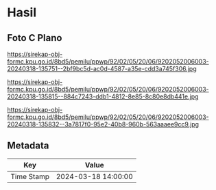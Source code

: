 # Hasil

## Foto C Plano

https://sirekap-obj-formc.kpu.go.id/8bd5/pemilu/ppwp/92/02/05/20/06/9202052006003-20240318-135751--2bf9bc5d-ac0d-4587-a35e-cdd3a745f306.jpg

https://sirekap-obj-formc.kpu.go.id/8bd5/pemilu/ppwp/92/02/05/20/06/9202052006003-20240318-135815--884c7243-ddb1-4812-8e85-8c80e8db441e.jpg

https://sirekap-obj-formc.kpu.go.id/8bd5/pemilu/ppwp/92/02/05/20/06/9202052006003-20240318-135832--3a7817f0-95e2-40b8-960b-563aaaee9cc9.jpg


## Metadata

| Key        | Value               |
| ---------- | ------------------- |
| Time Stamp | 2024-03-18 14:00:00 |



